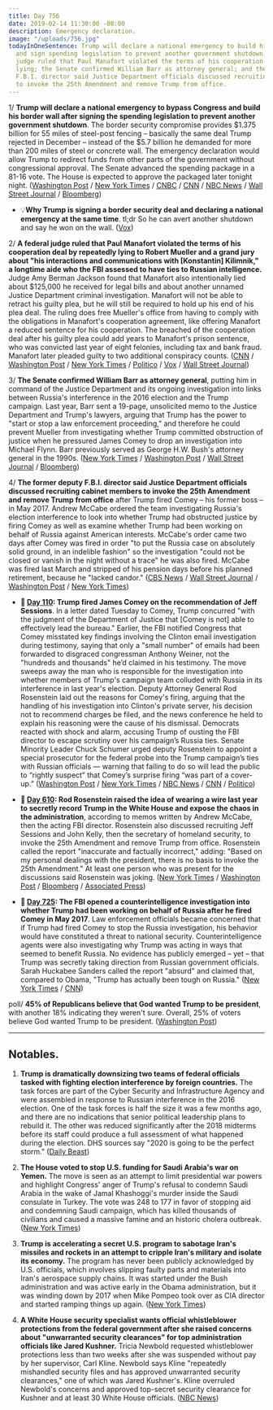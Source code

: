 ```yaml
---
title: Day 756
date: 2019-02-14 11:30:00 -08:00
description: Emergency declaration.
image: "/uploads/756.jpg"
todayInOneSentence: Trump will declare a national emergency to build his border wall
  and sign spending legislation to prevent another government shutdown; a federal
  judge ruled that Paul Manafort violated the terms of his cooperation deal by repeatedly
  lying; the Senate confirmed William Barr as attorney general; and the former deputy
  F.B.I. director said Justice Department officials discussed recruiting cabinet members
  to invoke the 25th Amendment and remove Trump from office.
---
```


1/ **Trump will declare a national emergency to bypass Congress and build his border wall after signing the spending legislation to prevent another government shutdown**. The border security compromise provides $1.375 billion for 55 miles of steel-post fencing – basically the same deal Trump rejected in December – instead of the $5.7 billion he demanded for more than 200 miles of steel or concrete wall. The emergency declaration would allow Trump to redirect funds from other parts of the government without congressional approval. The Senate advanced the spending package in a 81-16 vote. The House is expected to approve the packaged later tonight night. ([Washington Post](https://www.washingtonpost.com/business/economy/mcconnell-predicts-senate-passage-of-border-security-bill-hopes-trump-signs-it/2019/02/14/2f6e2cba-306f-11e9-8ad3-9a5b113ecd3c_story.html) / [New York Times](https://www.nytimes.com/2019/02/14/us/politics/trump-national-emergency-border.html) / [CNBC](https://www.cnbc.com/2019/02/14/trump-decides-whether-to-sign-border-security-deal-to-avoid-shutdown.html) / [CNN](https://www.cnn.com/2019/02/14/politics/donald-trump-wall-funding-bill/index.html) / [NBC News](https://www.nbcnews.com/politics/congress/government-shutdown-vote-border-bill-trump-n971576) / [Wall Street Journal](https://www.wsj.com/articles/lawmakers-set-to-vote-on-spending-package-to-keep-government-open-11550157589) / [Bloomberg](https://www.bloomberg.com/news/articles/2019-02-14/trump-seeks-clarification-on-border-deal-as-senate-prepares-vote))

* 💡**Why Trump is signing a border security deal and declaring a national emergency at the same time**. tl;dr So he can avert another shutdown and say he won on the wall. ([Vox](https://www.vox.com/2019/2/14/18222167/trump-border-security-deal))

2/ **A federal judge ruled that Paul Manafort violated the terms of his cooperation deal by repeatedly lying to Robert Mueller and a grand jury about "his interactions and communications with \[Konstantin\] Kilimnik," a longtime aide who the FBI assessed to have ties to Russian intelligence.** Judge Amy Berman Jackson found that Manafort also intentionally lied about $125,000 he received for legal bills and about another unnamed Justice Department criminal investigation. Manafort will not be able to retract his guilty plea, but he will still be required to hold up his end of his plea deal. The ruling does free Mueller's office from having to comply with the obligations in Manafort's cooperation agreement, like offering Manafort a reduced sentence for his cooperation. The breached of the cooperation deal after his guilty plea could add years to Manafort's prison sentence, who was convicted last year of eight felonies, including tax and bank fraud. Manafort later pleaded guilty to two additional conspiracy counts. ([CNN](https://www.cnn.com/2019/02/13/politics/paul-manafort-robert-mueller/index.html) / [Washington Post](https://www.washingtonpost.com/local/legal-issues/us-judge-finds-paul-manafort-lied-to-mueller-probe-about-contacts-with-russian-aide/2019/02/13/c5209f7a-2f2c-11e9-86ab-5d02109aeb01_story.html) / [New York Times](https://www.nytimes.com/2019/02/13/us/politics/manafort-mueller.html) / [Politico](https://www.politico.com/story/2019/02/13/paul-manafort-ruling-1169380) / [Vox](https://www.vox.com/2019/2/13/18222477/mueller-manafort-trump-russia-cooperation) / [Wall Street Journal](https://www.wsj.com/articles/judge-rules-paul-manafort-made-false-statements-in-violation-of-plea-agreement-11550101738))

3/ **The Senate confirmed William Barr as attorney general**, putting him in command of the Justice Department and its ongoing investigation into links between Russia's interference in the 2016 election and the Trump campaign. Last year, Barr sent a 19-page, unsolicited memo to the Justice Department and Trump's lawyers, arguing that Trump has the power to "start or stop a law enforcement proceeding," and therefore he could prevent Mueller from investigating whether Trump committed obstruction of justice when he pressured James Comey to drop an investigation into Michael Flynn. Barr previously served as George H.W. Bush's attorney general in the 1990s. ([New York Times](https://www.nytimes.com/2019/02/14/us/politics/william-barr-confirmed.html) / [Washington Post](https://www.washingtonpost.com/world/national-security/william-barr-expected-to-be-confirmed-as-attorney-general-thursday/2019/02/13/f162e514-2f1a-11e9-813a-0ab2f17e305b_story.html) / [Wall Street Journal](https://www.wsj.com/articles/william-barr-secures-enough-votes-in-senate-for-confirmation-as-attorney-general-11550167293) / [Bloomberg](https://www.bloomberg.com/news/articles/2019-02-14/barr-wins-confirmation-and-power-over-mueller-probe-s-outcome))

4/ **The former deputy F.B.I. director said Justice Department officials discussed recruiting cabinet members to invoke the 25th Amendment and remove Trump from office** after Trump fired Comey – his former boss – in May 2017. Andrew McCabe ordered the team investigating Russia's election interference to look into whether Trump had obstructed justice by firing Comey as well as examine whether Trump had been working on behalf of Russia against American interests. McCabe's order came two days after Comey was fired in order "to put the Russia case on absolutely solid ground, in an indelible fashion" so the investigation "could not be closed or vanish in the night without a trace" he was also fired. McCabe was fired last March and stripped of his pension days before his planned retirement, because he "lacked candor." ([CBS News](https://www.cbsnews.com/news/andrew-mccabe-says-he-ordered-the-obstruction-of-justice-case-of-president-trump-60-minutes/) / [Wall Street Journal](https://www.wsj.com/articles/ex-fbi-deputy-mccabe-says-he-approved-trump-probe-after-james-comey-was-fired-11550162396) / [Washington Post](https://www.washingtonpost.com/world/national-security/mccabe-says-he-quickly-opened-fbi-investigation-of-trump-for-fear-of-being-fired/2019/02/14/262dd7b0-3054-11e9-8ad3-9a5b113ecd3c_story.html) / [New York Times](https://www.nytimes.com/2019/02/14/us/politics/mccabe-trump.html))

* **📌 [Day 110](https://whatthefuckjusthappenedtoday.com/2017/05/09/Day-110/#1-trump-fired-james-comey-on-the-rec): Trump fired James Comey on the recommendation of Jeff Sessions**. In a letter dated Tuesday to Comey, Trump concurred "with the judgment of the Department of Justice that \[Comey is not\] able to effectively lead the bureau." Earlier, the FBI notified Congress that Comey misstated key findings involving the Clinton email investigation during testimony, saying that only a "small number" of emails had been forwarded to disgraced congressman Anthony Weiner, not the "hundreds and thousands" he’d claimed in his testimony. The move sweeps away the man who is responsible for the investigation into whether members of Trump's campaign team colluded with Russia in its interference in last year's election. Deputy Attorney General Rod Rosenstein laid out the reasons for Comey's firing, arguing that the handling of his investigation into Clinton's private server, his decision not to recommend charges be filed, and the news conference he held to explain his reasoning were the cause of his dismissal. Democrats reacted with shock and alarm, accusing Trump of ousting the FBI director to escape scrutiny over his campaign’s Russia ties. Senate Minority Leader Chuck Schumer urged deputy Rosenstein to appoint a special prosecutor for the federal probe into the Trump campaign’s ties with Russian officials — warning that failing to do so will lead the public to “rightly suspect” that Comey’s surprise firing “was part of a cover-up.” ([Washington Post](https://www.washingtonpost.com/world/national-security/comey-misstated-key-clinton-email-evidence-at-hearing-say-people-close-to-investigation/2017/05/09/074c1c7e-34bd-11e7-b373-418f6849a004_story.html) / [New York Times](https://www.nytimes.com/2017/05/09/us/politics/james-comey-fired-fbi.html) / [NBC News](https://www.nbcnews.com/news/us-news/trump-fires-fbi-director-james-comey-n757101) / [CNN](https://www.cnn.com/2017/05/09/politics/james-comey-fbi-trump-white-out/) / [Politico](http://www.politico.com/story/2017/05/09/comey-firing-congress-reaction-238180))

* **📌 [Day 610](https://whatthefuckjusthappenedtoday.com/2018/09/21/day-610/#4-rod-rosenstein-raised-the-idea-of): Rod Rosenstein raised the idea of wearing a wire last year to secretly record Trump in the White House and expose the chaos in the administration**, according to memos written by Andrew McCabe, then the acting FBI director. Rosenstein also discussed recruiting Jeff Sessions and John Kelly, then the secretary of homeland security, to invoke the 25th Amendment and remove Trump from office. Rosenstein called the report "inaccurate and factually incorrect," adding: "Based on my personal dealings with the president, there is no basis to invoke the 25th Amendment." At least one person who was present for the discussions said Rosenstein was joking. ([New York Times](https://www.nytimes.com/2018/09/21/us/politics/rod-rosenstein-wear-wire-25th-amendment.html) / [Washington Post](https://www.washingtonpost.com/world/national-security/mccabe-memos-say-rosenstein-considered-secretly-recording-trump/2018/09/21/f4aa9a62-bdca-11e8-8792-78719177250f_story.html) / [Bloomberg](https://www.bloomberg.com/news/articles/2018-09-21/rosenstein-is-said-to-have-suggested-he-d-record-trump-secretly) / [Associated Press](https://apnews.com/e84a4acdb4264111804148de5a91661c/Rosenstein-denies-that-he-proposed-secretly-taping-Trump))

* **📌 [Day 725](https://whatthefuckjusthappenedtoday.com/2019/01/14/day-725/#1-the-fbi-opened-a-counterintelligen): The FBI opened a counterintelligence investigation into whether Trump had been working on behalf of Russia after he fired Comey in May 2017**. Law enforcement officials became concerned that if Trump had fired Comey to stop the Russia investigation, his behavior would have constituted a threat to national security. Counterintelligence agents were also investigating why Trump was acting in ways that seemed to benefit Russia. No evidence has publicly emerged – yet – that Trump was secretly taking direction from Russian government officials. Sarah Huckabee Sanders called the report "absurd" and claimed that, compared to Obama, "Trump has actually been tough on Russia." ([New York Times](https://www.nytimes.com/2019/01/11/us/politics/fbi-trump-russia-inquiry.html) / [CNN](https://www.cnn.com/2019/01/11/politics/nyt-russia-trump-investigation/index.html))

poll/ **45% of Republicans believe that God wanted Trump to be president**, with another 18% indicating they weren't sure. Overall, 25% of voters believe God wanted Trump to be president. ([Washington Post](https://www.washingtonpost.com/politics/2019/02/14/nearly-half-republicans-think-god-wanted-trump-be-president/))  

---

## Notables.

1. **Trump is dramatically downsizing two teams of federal officials tasked with fighting election interference by foreign countries.** The task forces are part of the Cyber Security and Infrastructure Agency and were assembled in response to Russian interference in the 2016 election. One of the task forces is half the size it was a few months ago, and there are no indications that senior political leadership plans to rebuild it. The other was reduced significantly after the 2018 midterms before its staff could produce a full assessment of what happened during the election. DHS sources say "2020 is going to be the perfect storm." ([Daily Beast](https://www.thedailybeast.com/trumps-dhs-guts-task-forces-protecting-elections-from-foreign-meddling))

2. **The House voted to stop U.S. funding for Saudi Arabia's war on Yemen.** The move is seen as an attempt to limit presidential war powers and highlight Congress' anger of Trump's refusal to condemn Saudi Arabia in the wake of Jamal Khashoggi's murder inside the Saudi consulate in Turkey. The vote was 248 to 177 in favor of stopping aid and condemning Saudi campaign, which has killed thousands of civilians and caused a massive famine and an historic cholera outbreak. ([New York Times](https://www.nytimes.com/2019/02/13/us/politics/yemen-war-saudi-arabia.html))

3. **Trump is accelerating a secret U.S. program to sabotage Iran's missiles and rockets in an attempt to cripple Iran's military and isolate its economy.** The program has never been publicly acknowledged by U.S. officials, which involves slipping faulty parts and materials into Iran's aerospace supply chains. It was started under the Bush administration and was active early in the Obama administration, but it was winding down by 2017 when Mike Pompeo took over as CIA director and started ramping things up again. ([New York Times](https://www.nytimes.com/2019/02/13/us/politics/iran-missile-launch-failures.html))

4. **A White House security specialist wants official whistleblower protections from the federal government after she raised concerns about "unwarranted security clearances" for top administration officials like Jared Kushner.** Tricia Newbold requested whistleblower protections less than two weeks after she was suspended without pay by her supervisor, Carl Kline. Newbold says Kline "repeatedly mishandled security files and has approved unwarranted security clearances," one of which was Jared Kushner's. Kline overruled Newbold's concerns and approved top-secret security clearance for Kushner and at least 30 White House officials. ([NBC News](https://www.nbcnews.com/politics/national-security/whistleblower-seeks-protection-after-sounding-alarm-over-white-house-security-n970586))
